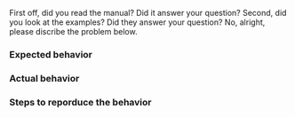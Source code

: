 First off, did you read the manual? Did it answer your question? 
Second, did you look at the examples? Did they answer your question? 
No, alright, please discribe the problem below.

### Expected behavior


### Actual behavior


### Steps to reporduce the behavior
